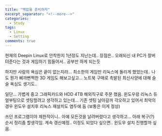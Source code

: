 ```yaml
---
title: "백업을 준비하자"
excerpt_separator: "<!--more-->"
categories:
  - Study
tags:
  - Linux
  - Setting
comments: true
---
```


현재의 Deepin Linux로 안착한지 1년정도 지난는데..
장점은.. 오래되신 내 PC가 잘버텨준다는 것과 게임하기 힘들어서.. 공부만 하게 되는듯

하지만 사람의 욕심은 끝이 없는지라... 최소한의 게임만 리눅스에 돌리게 했었는데..
나도 뭔가 삐까뻔쩍한 3D 게임도 해보고싶고...
노트북 구매로 촉발된 최신사양에 대해 슬슬 욕심도 생기도..

일단... 가볍게 중고 그래픽카드와 HDD 4TB 해외직구로 주문 했음. 윈도우랑 리눅스 듀얼부팅으로 셋팅할려고
생각하고 있는데... 기존 셋팅 날아갈꺼 각오하고 있어서 
최악의 경우 윈도우 설치후 리눅스 재설치도 염두에 둠 (보통은 이게 정상)

쓰던 프로그램이야 제한적이니.. 아예 모든것을 날려버렸다고 생각하고... 아래 복구(?)순서 정리좀 할생각임. 계속 갱신예정.. 이정도 되었다 싶으면.. 윈도우 설치 진행할까 싶음.